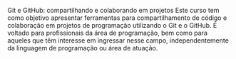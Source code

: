 Git e GitHub: compartilhando e colaborando em projetos
Este curso tem como objetivo apresentar ferramentas para compartilhamento de código e colaboração em projetos de programação utilizando o Git e o GitHub. É voltado para profissionais da área de programação, bem como para aqueles que têm interesse em ingressar nesse campo, independentemente da linguagem de programação ou área de atuação.
